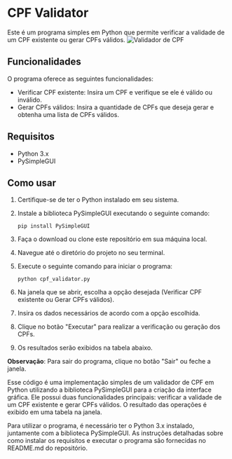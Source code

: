 # CPF Validator

Este é um programa simples em Python que permite verificar a validade de um CPF existente ou gerar CPFs válidos.
![Validador de CPF](https://github.com/Yur3e/Python-Repository/assets/88630655/fc832fd2-053e-46c4-9579-4506e063c9e1)


## Funcionalidades

O programa oferece as seguintes funcionalidades:

- Verificar CPF existente: Insira um CPF e verifique se ele é válido ou inválido.
- Gerar CPFs válidos: Insira a quantidade de CPFs que deseja gerar e obtenha uma lista de CPFs válidos.

## Requisitos

- Python 3.x
- PySimpleGUI

## Como usar

1. Certifique-se de ter o Python instalado em seu sistema.
2. Instale a biblioteca PySimpleGUI executando o seguinte comando:

   ```shell
   pip install PySimpleGUI
   ```

3. Faça o download ou clone este repositório em sua máquina local.
4. Navegue até o diretório do projeto no seu terminal.
5. Execute o seguinte comando para iniciar o programa:

   ```shell
   python cpf_validator.py
   ```

6. Na janela que se abrir, escolha a opção desejada (Verificar CPF existente ou Gerar CPFs válidos).
7. Insira os dados necessários de acordo com a opção escolhida.
8. Clique no botão "Executar" para realizar a verificação ou geração dos CPFs.
9. Os resultados serão exibidos na tabela abaixo.

**Observação**: Para sair do programa, clique no botão "Sair" ou feche a janela.

Esse código é uma implementação simples de um validador de CPF em Python utilizando a biblioteca PySimpleGUI para a criação da interface gráfica. Ele possui duas funcionalidades principais: verificar a validade de um CPF existente e gerar CPFs válidos. O resultado das operações é exibido em uma tabela na janela.

Para utilizar o programa, é necessário ter o Python 3.x instalado, juntamente com a biblioteca PySimpleGUI. As instruções detalhadas sobre como instalar os requisitos e executar o programa são fornecidas no README.md do repositório.
